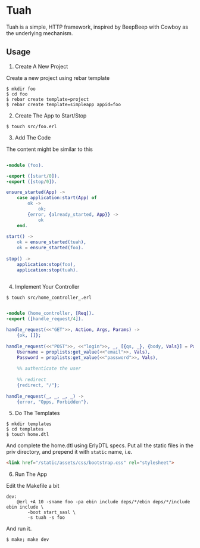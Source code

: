 Tuah
====

Tuah is a simple, HTTP framework, inspired by BeepBeep with Cowboy as the underlying mechanism.

Usage
-----

1. Create A New Project

Create a new project using rebar template

``` shell
$ mkdir foo
$ cd foo
$ rebar create template=project
$ rebar create template=simpleapp appid=foo

```

2. Create The App to Start/Stop

``` shell
$ touch src/foo.erl

```

3. Add The Code

The content might be similar to this

``` erlang

-module (foo).

-export ([start/0]).
-export ([stop/0]).

ensure_started(App) ->
    case application:start(App) of
        ok ->
            ok;
        {error, {already_started, App}} ->
            ok
    end.
    
start() ->
    ok = ensure_started(tuah),
    ok = ensure_started(foo).
    
stop() ->
    application:stop(foo),
    application:stop(tuah).
    
```

4. Implement Your Controller

``` shell
$ touch src/home_controller_.erl

```
``` erlang

-module (home_controller, [Req]).
-export ([handle_request/4]).

handle_request(<<"GET">>, Action, Args, Params) ->    
    {ok, []};
    
handle_request(<<"POST">>, <<"login">>, _, [{qs, _}, {body, Vals}] = Params) ->
    Username = proplists:get_value(<<"email">>, Vals),
    Password = proplists:get_value(<<"password">>, Vals),
    
    %% authenticate the user
    
    %% redirect
    {redirect, "/"};
    
handle_request(_, _, _, _) ->
    {error, "Opps, Forbidden"}.

```

5. Do The Templates

``` shell
$ mkdir templates
$ cd templates
$ touch home.dtl

```

And complete the home.dtl using ErlyDTL specs.
Put all the static files in the priv directory, and prepend it with `static` name, i.e.

``` html
<link href="/static/assets/css/bootstrap.css" rel="stylesheet">

```

6. Run The App

Edit the Makefile a bit

``` shell
dev:
	@erl +A 10 -sname foo -pa ebin include deps/*/ebin deps/*/include ebin include \
		-boot start_sasl \
		-s tuah -s foo

```

And run it.    

``` shell
$ make; make dev

```


